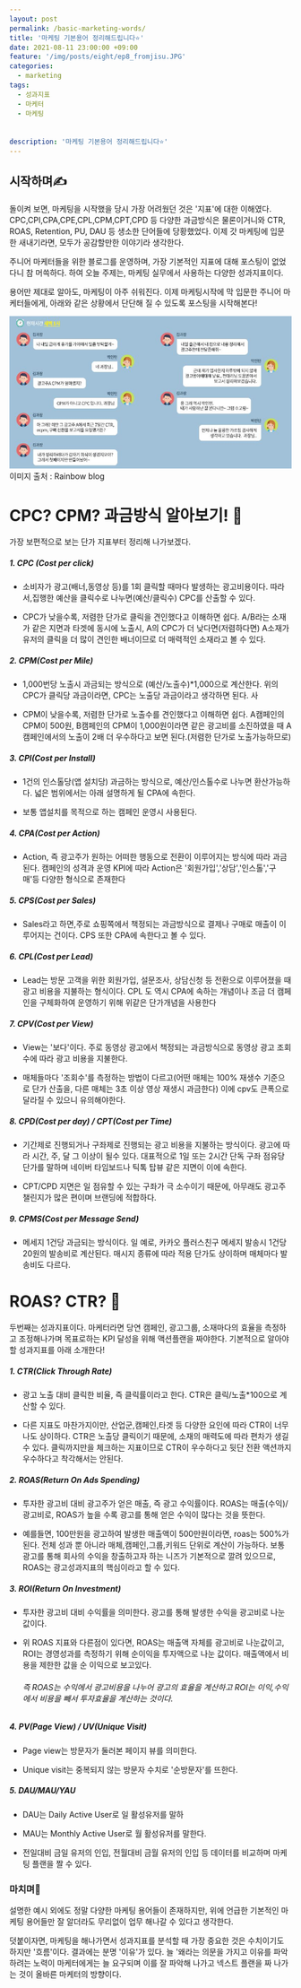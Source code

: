 ```yaml
---
layout: post
permalink: /basic-marketing-words/
title: '마케팅 기본용어 정리해드립니다‍⭐'
date: 2021-08-11 23:00:00 +09:00
feature: '/img/posts/eight/ep8_fromjisu.JPG'
categories:
  - marketing
tags:
  - 성과지표
  - 마케터
  - 마케팅


description: '마케팅 기본용어 정리해드립니다‍⭐'
---
```


## 시작하며✍️

돌이켜 보면, 마케팅을 시작했을 당시 가장 어려웠던 것은 '지표'에 대한 이해였다. CPC,CPI,CPA,CPE,CPL,CPM,CPT,CPD 등 다양한 과금방식은 물론이거니와 CTR, ROAS, Retention, PU, DAU 등 생소한 단어들에 당황했었다. 이제 갓 마케팅에 입문한 새내기라면, 모두가 공감할만한 이야기라 생각한다.

주니어 마케터들을 위한 블로그를 운영하며, 가장 기본적인 지표에 대해 포스팅이 없었다니 참 머쓱하다. 하여 오늘 주제는, 마케팅 실무에서 사용하는 다양한 성과지표이다.

용어만 제대로 알아도, 마케팅이 아주 쉬워진다. 이제 마케팅시작에 막 입문한 주니어 마케터들에게, 아래와 같은 상황에서 단단해 질 수 있도록 포스팅을 시작해본다!


![출처/레인보우블로그](/img/posts/eight/img1.JPG)
이미지 출처 : Rainbow blog





# CPC? CPM? 과금방식 알아보기! 💸

가장 보편적으로 보는 단가 지표부터 정리해 나가보겠다.


##### 1. CPC (Cost per click)
  - 소비자가 광고(배너,동영상 등)를 1회 클릭할 때마다 발생하는 광고비용이다. 따라서,집행한 예산을 클릭수로 나누면(예산/클릭수) CPC를 산출할 수 있다.

  - CPC가 낮을수록, 저렴한 단가로 클릭을 견인했다고 이해하면 쉽다. A/B라는 소재가 같은 지면과 타겟에 동시에 노출시, A의 CPC가 더 낮다면(저렴하다면) A소재가 유저의 클릭을 더 많이 견인한 배너이므로 더 매력적인 소재라고 볼 수 있다.


##### 2. CPM(Cost per Mile)
   - 1,000번당 노출시 과금되는 방식으로 (예산/노출수)*1,000으로 계산한다. 위의 CPC가 클릭당 과금이라면, CPC는 노출당 과금이라고 생각하면 된다. 사

   - CPM이 낮을수록, 저렴한 단가로 노출수를 견인했다고 이해하면 쉽다. A캠페인의 CPM이 500원, B캠페인의 CPM이 1,000원이라면 같은 광고비를 소진하였을 때 A캠페인에서의 노출이 2배 더 우수하다고 보면 된다.(저렴한 단가로 노출가능하므로)


##### 3. CPI(Cost per Install)
   - 1건의 인스톨당(앱 설치당) 과금하는 방식으로, 예산/인스톨수로 나누면 환산가능하다. 넓은 범위에서는 아래 설명하게 될 CPA에 속한다.

   - 보통 앱설치를 목적으로 하는 캠페인 운영시 사용된다.


##### 4. CPA(Cost per Action)

  - Action, 즉 광고주가 원하는 어떠한 행동으로 전환이 이루어지는 방식에 따라 과금된다. 캠페인의 성격과 운영 KPI에 따라 Action은 '회원가입','상담','인스톨','구매'등 다양한 형식으로 존재한다


##### 5. CPS(Cost per Sales)

- Sales라고 하면,주로 쇼핑쪽에서 책정되는 과금방식으로 결제나 구매로 매출이 이루어지는 건이다.  CPS 또한 CPA에 속한다고 볼 수 있다.


##### 6. CPL(Cost per Lead)

- Lead는 방문 고객을 위한 회원가입, 설문조사, 상담신청 등 전환으로 이루어졌을 때 광고 비용을 지불하는 형식이다. CPL 도 역시 CPA에 속하는 개념이나 조금 더 캠페인을 구체화하여 운영하기 위해 위같은 단가개념을 사용한다


##### 7. CPV(Cost per View)

  - View는 '보다'이다. 주로 동영상 광고에서 책정되는 과금방식으로 동영상 광고 조회 수에 따라 광고 비용을 지불한다.

-  매체들마다 '조회수'를 측정하는 방법이 다르고(어떤 매체는 100% 재생수 기준으로 단가 산출을, 다른 매체는 3초 이상 영상 재생시 과금한다) 이에 cpv도 큰폭으로 달라질 수 있으니 유의해야한다.


##### 8. CPD(Cost per day) / CPT(Cost per Time)
- 기간제로 진행되거나 구좌제로 진행되는 광고 비용을 지불하는 방식이다. 광고에 따라 시간, 주, 달 그 이상이 될수 있다. 대표적으로 1일 또는 2시간 단독 구좌 점유당 단가를 말하며 네이버 타임보드나 틱톡 탑뷰 같은 지면이 이에 속한다.

-  CPT/CPD 지면은 일 점유할 수 있는 구좌가 극 소수이기 때문에, 아무래도 광고주 챌린지가 많은 편이며 브랜딩에 적합하다.


##### 9.  CPMS(Cost per Message Send)

 - 메세지 1건당 과금되는 방식이다. 일 예로, 카카오 플러스친구 메세지 발송시 1건당 20원의 발송비로 계산된다. 매시지 종류에 따라 적용 단가도 상이하며 매체마다 발송비도 다르다.



# ROAS? CTR? 🙊

 두번째는 성과지표이다. 마케터라면 당연 캠페인, 광고그룹, 소재마다의 효율을 측정하고 조정해나가며 목표로하는 KPI 달성을 위해 액션플랜을 짜야한다. 기본적으로 알아야 할 성과지표를 아래 소개한다!


##### 1. CTR(Click Through Rate)

 -  광고 노출 대비 클릭한 비율, 즉 클릭률이라고 한다.
     CTR은 클릭/노출*100으로 계산할 수 있다.

 -   다른 지표도 마찬가지이만, 산업군,캠페인,타겟 등 다양한 요인에 따라 CTR이 너무나도 상이하다. CTR은 노출당 클릭이기 때문에, 소재의 매력도에 따라 편차가 생길 수 있다. 클릭까지만을 체크하는 지표이므로 CTR이 우수하다고 뒷단 전환 액션까지 우수하다고 착각해서는 안된다.


##### 2.  ROAS(Return On Ads Spending)

  - 투자한 광고비 대비 광고주가 얻은 매출, 즉 광고 수익률이다.
 ROAS는 매출(수익)/광고비로, ROAS가 높을 수록 광고를 통해 얻은 수익이 많다는 것을 뜻한다.

  - 예를들면, 100만원을 광고하여 발생한 매출액이 500만원이라면, roas는 500%가 된다. 전체 성과 뿐 아니라 매체,캠페인,그룹,키워드 단위로 계산이 가능하다. 보통 광고를 통해 회사의 수익을 창출하고자 하는 니즈가 기본적으로 깔려 있으므로, ROAS는 광고성과지표의 핵심이라고 할 수 있다.

##### 3. ROI(Return On Investment)

- 투자한 광고비 대비 수익률을 의미한다. 광고를 통해 발생한 수익을 광고비로 나눈 값이다.
- 위 ROAS 지표와 다른점이 있다면,  ROAS는 매출액 자체를 광고비로 나눈값이고, ROI는 경영성과를 측정하기 위해 순이익을 투자액으로 나눈 값이다. 매출액에서 비용을 제한한 값을 순 이익으로 보고있다.

  ###### 즉 ROAS는 수익에서 광고비용을 나누어 광고의 효율을 계산하고 ROI는 이익,수익에서 비용을 빼서 투자효율을 계산하는 것이다.


##### 4.  PV(Page View) / UV(Unique Visit)

 - Page view는 방문자가 둘러본 페이지 뷰를 의미한다.

 - Unique visit는 중복되지 않는 방문자 수치로 '순방문자'를 뜨한다.


##### 5.  DAU/MAU/YAU

  - DAU는 Daily Active User로 일 활성유저를 말하
  - MAU는 Monthly Active User로 월 활성유저를 말한다.

- 전일대비 금일 유저의 인입, 전월대비 금월 유저의 인입 등 데이터를 비교하며 마케팅 플랜을 짤 수 있다.

### 마치며🐰

설명한 예시 외에도 정말 다양한 마케팅 용어들이 존재하지만, 위에 언급한 기본적인 마케팅 용어들만 잘 알더라도 무리없이 업무 해나갈 수 있다고 생각한다.

덧붙이자면, 마케팅을 해나가면서 성과지표를 분석할 때 가장 중요한 것은 수치이기도 하지만 '흐름'이다. 결과에는 분명 '이유'가 있다. 늘 '왜라는 의문을 가지고 이유를 파악하려는 노력이 마케터에게는 늘 요구되며 이를 잘 파악해 나가고 넥스트 플랜을 짜 나가는 것이 올바른 마케터의 방향이다.
